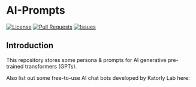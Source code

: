 # AI-Prompts
[![License](https://img.shields.io/badge/license-CC%20BY--NC--ND--4.0-green?style=flat-square)](http://creativecommons.org/licenses/by-nc-nd/4.0) [![Pull Requests](https://img.shields.io/github/issues-pr-closed/katorlys/AI-Prompts?style=flat-square)](https://github.com/katorlys/AI-Prompts/pulls) [![Issues](https://img.shields.io/github/issues-closed/katorlys/AI-Prompts?style=flat-square)](https://github.com/katorlys/AI-Prompts/issues)

## Introduction
This repository stores some persona & prompts for AI generative pre-trained transformers (GPTs).  

Also list out some free-to-use AI chat bots developed by Katorly Lab here:  

